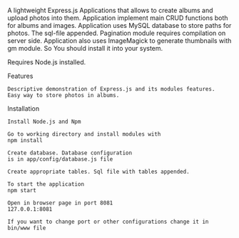 A lightweight Express.js Applications that allows to create albums and upload
photos into them. Application implement main CRUD functions both for albums
and images. Application uses MySQL database to store paths for photos.
The sql-file appended. Pagination module requires compilation on server side.
Application also uses ImageMagick to generate thumbnails with gm module. So You
should install it into your system.

Requires Node.js installed.

Features

    Descriptive demonstration of Express.js and its modules features.
    Easy way to store photos in albums.
    
Installation

	Install Node.js and Npm

	Go to working directory and install modules with
	npm install

	Create database. Database configuration
	is in app/config/database.js file

	Create appropriate tables. Sql file with tables appended.

	To start the application
	npm start

	Open in browser page in port 8081
	127.0.0.1:8081

	If you want to change port or other configurations change it in
	bin/www file
